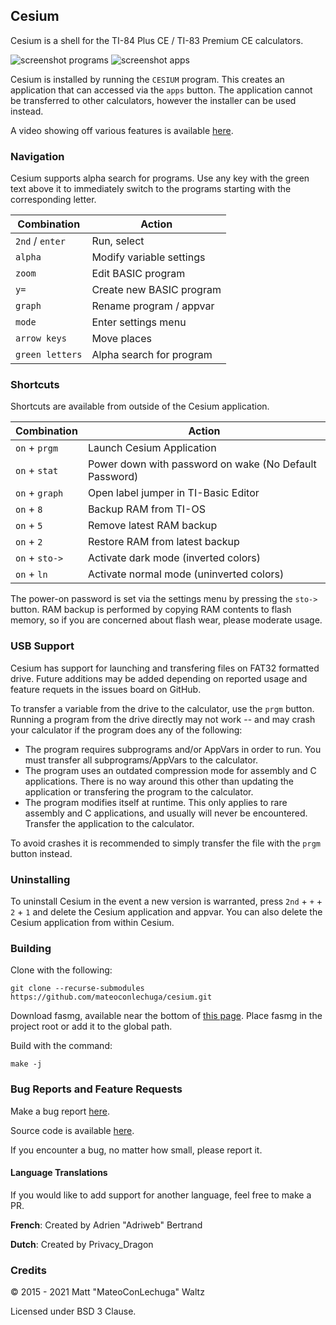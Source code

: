 ## Cesium

Cesium is a shell for the TI-84 Plus CE / TI-83 Premium CE calculators.

![screenshot programs](https://usercontent.irccloud-cdn.com/file/6oQrOSVE/screenshot_2.png)
![screenshot apps](https://usercontent.irccloud-cdn.com/file/LY64w3ju/screenshot_1.png)

Cesium is installed by running the `CESIUM` program.
This creates an application that can accessed via the `apps` button.
The application cannot be transferred to other calculators, however the
installer can be used instead.

A video showing off various features is available [here](https://youtu.be/hZDzV1CDN3k).

### Navigation

Cesium supports alpha search for programs.
Use any key with the green text above it to immediately switch to the programs
starting with the corresponding letter.

| Combination     | Action                   |
|-----------------|--------------------------|
| `2nd` / `enter` | Run, select              |
| `alpha`         | Modify variable settings |
| `zoom`          | Edit BASIC program       |
| `y=`            | Create new BASIC program |
| `graph`         | Rename program / appvar  |
| `mode`          | Enter settings menu      |
| `arrow keys`    | Move places              |
| `green letters` | Alpha search for program |

### Shortcuts

Shortcuts are available from outside of the Cesium application.

| Combination    | Action                                                 |
|----------------|--------------------------------------------------------|
| `on` + `prgm`  | Launch Cesium Application                              |
| `on` + `stat`  | Power down with password on wake (No Default Password) |
| `on` + `graph` | Open label jumper in TI-Basic Editor                   |
| `on` + `8`     | Backup RAM from TI-OS                                  |
| `on` + `5`     | Remove latest RAM backup                               |
| `on` + `2`     | Restore RAM from latest backup                         |
| `on` + `sto->` | Activate dark mode (inverted colors)                   |
| `on` + `ln`    | Activate normal mode (uninverted colors)               |

The power-on password is set via the settings menu by pressing the `sto->`
button. RAM backup is performed by copying RAM contents to flash memory, so if
you are concerned about flash wear, please moderate usage.

### USB Support

Cesium has support for launching and transfering files on FAT32 formatted drive.
Future additions may be added depending on reported usage and feature requets
in the issues board on GitHub.

To transfer a variable from the drive to the calculator, use the `prgm` button.
Running a program from the drive directly may not work -- and may crash your
calculator if the program does any of the following:

* The program requires subprograms and/or AppVars in order to run.
  You must transfer all subprograms/AppVars to the calculator.
* The program uses an outdated compression mode for assembly and C applications.
  There is no way around this other than updating the application or transfering
  the program to the calculator.
* The program modifies itself at runtime. This only applies to rare assembly and
  C applications, and usually will never be encountered.
  Transfer the application to the calculator.

To avoid crashes it is recommended to simply transfer the file with the `prgm`
button instead.

### Uninstalling

To uninstall Cesium in the event a new version is warranted, press
`2nd` + `+` + `2` + `1` and delete the Cesium application and appvar.
You can also delete the Cesium application from within Cesium.

### Building

Clone with the following:

    git clone --recurse-submodules https://github.com/mateoconlechuga/cesium.git

Download fasmg, available near the bottom of [this page](https://flatassembler.net/download.php).
Place fasmg in the project root or add it to the global path.

Build with the command:

    make -j

### Bug Reports and Feature Requests

Make a bug report [here](https://github.com/mateoconlechuga/cesium/issues).

Source code is available [here](https://github.com/mateoconlechuga/cesium).

If you encounter a bug, no matter how small, please report it.

#### Language Translations

If you would like to add support for another language, feel free to make a PR.

**French**: Created by Adrien "Adriweb" Bertrand

**Dutch**: Created by Privacy_Dragon

### Credits

© 2015 - 2021 Matt "MateoConLechuga" Waltz

Licensed under BSD 3 Clause.
